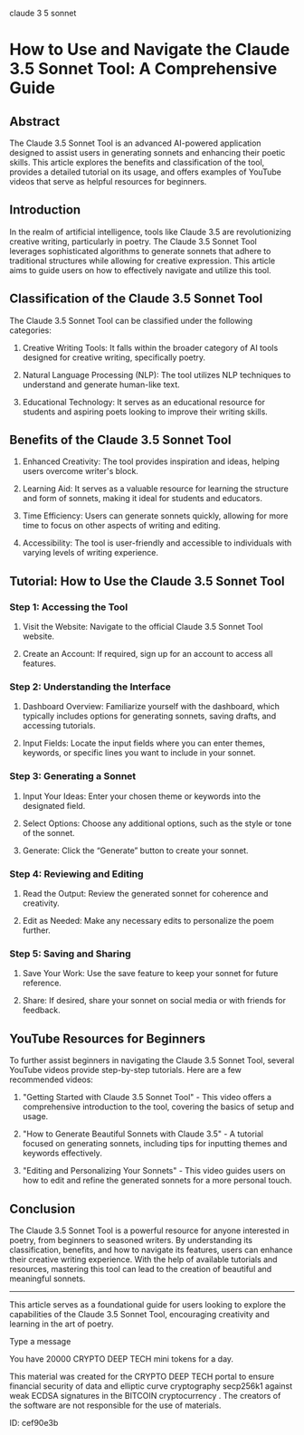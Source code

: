 claude 3 5 sonnet
# How to Use and Navigate the Claude 3.5 Sonnet Tool: A Comprehensive Guide



## Abstract



The Claude 3.5 Sonnet Tool is an advanced AI-powered application designed to assist users in generating sonnets and enhancing their poetic skills. This article explores the benefits and classification of the tool, provides a detailed tutorial on its usage, and offers examples of YouTube videos that serve as helpful resources for beginners.



## Introduction



In the realm of artificial intelligence, tools like Claude 3.5 are revolutionizing creative writing, particularly in poetry. The Claude 3.5 Sonnet Tool leverages sophisticated algorithms to generate sonnets that adhere to traditional structures while allowing for creative expression. This article aims to guide users on how to effectively navigate and utilize this tool.



## Classification of the Claude 3.5 Sonnet Tool



The Claude 3.5 Sonnet Tool can be classified under the following categories:



1. Creative Writing Tools: It falls within the broader category of AI tools designed for creative writing, specifically poetry.

2. Natural Language Processing (NLP): The tool utilizes NLP techniques to understand and generate human-like text.

3. Educational Technology: It serves as an educational resource for students and aspiring poets looking to improve their writing skills.



## Benefits of the Claude 3.5 Sonnet Tool



1. Enhanced Creativity: The tool provides inspiration and ideas, helping users overcome writer's block.

2. Learning Aid: It serves as a valuable resource for learning the structure and form of sonnets, making it ideal for students and educators.

3. Time Efficiency: Users can generate sonnets quickly, allowing for more time to focus on other aspects of writing and editing.

4. Accessibility: The tool is user-friendly and accessible to individuals with varying levels of writing experience.



## Tutorial: How to Use the Claude 3.5 Sonnet Tool



### Step 1: Accessing the Tool



1. Visit the Website: Navigate to the official Claude 3.5 Sonnet Tool website.

2. Create an Account: If required, sign up for an account to access all features.



### Step 2: Understanding the Interface



1. Dashboard Overview: Familiarize yourself with the dashboard, which typically includes options for generating sonnets, saving drafts, and accessing tutorials.

2. Input Fields: Locate the input fields where you can enter themes, keywords, or specific lines you want to include in your sonnet.



### Step 3: Generating a Sonnet



1. Input Your Ideas: Enter your chosen theme or keywords into the designated field.

2. Select Options: Choose any additional options, such as the style or tone of the sonnet.

3. Generate: Click the “Generate” button to create your sonnet.



### Step 4: Reviewing and Editing



1. Read the Output: Review the generated sonnet for coherence and creativity.

2. Edit as Needed: Make any necessary edits to personalize the poem further.



### Step 5: Saving and Sharing



1. Save Your Work: Use the save feature to keep your sonnet for future reference.

2. Share: If desired, share your sonnet on social media or with friends for feedback.



## YouTube Resources for Beginners



To further assist beginners in navigating the Claude 3.5 Sonnet Tool, several YouTube videos provide step-by-step tutorials. Here are a few recommended videos:



1. "Getting Started with Claude 3.5 Sonnet Tool" - This video offers a comprehensive introduction to the tool, covering the basics of setup and usage.

2. "How to Generate Beautiful Sonnets with Claude 3.5" - A tutorial focused on generating sonnets, including tips for inputting themes and keywords effectively.

3. "Editing and Personalizing Your Sonnets" - This video guides users on how to edit and refine the generated sonnets for a more personal touch.



## Conclusion



The Claude 3.5 Sonnet Tool is a powerful resource for anyone interested in poetry, from beginners to seasoned writers. By understanding its classification, benefits, and how to navigate its features, users can enhance their creative writing experience. With the help of available tutorials and resources, mastering this tool can lead to the creation of beautiful and meaningful sonnets.



---



This article serves as a foundational guide for users looking to explore the capabilities of the Claude 3.5 Sonnet Tool, encouraging creativity and learning in the art of poetry.



Type a message

You have 20000 CRYPTO DEEP TECH mini tokens for a day.


This material was created for the  CRYPTO DEEP TECH portal  to ensure financial security of data and elliptic curve cryptography  secp256k1 against weak ECDSA  signatures   in the  BITCOIN cryptocurrency . The creators of the software are not responsible for the use of materials.

 ID: cef90e3b
